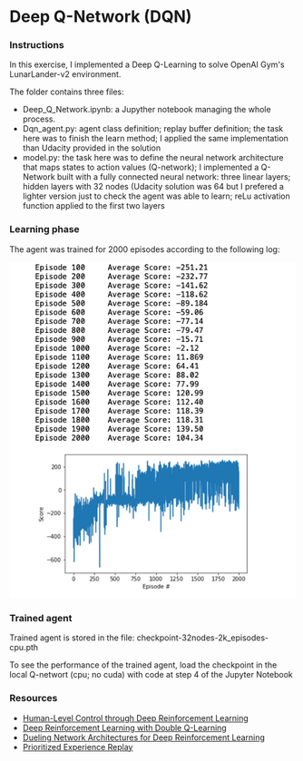 [//]: # (Image References)

[image1]: Agent-DQN-32nodes-2k_episodes.png "training log"

# Deep Q-Network (DQN)

### Instructions

In this exercise, I implemented a Deep Q-Learning to solve OpenAI Gym's LunarLander-v2 environment.

The folder contains three files:
+	Deep_Q_Network.ipynb: a Jupyther notebook managing the whole process.
+	Dqn_agent.py: agent class definition; replay buffer definition; the task here was to finish the learn method; I applied the same implementation than Udacity provided in the solution
+	model.py: the task here was to define the neural network architecture that maps states to action values (Q-network); I implemented a Q-Network built with a fully connected neural network: three linear layers; hidden layers with 32 nodes (Udacity solution was 64 but I prefered a lighter version just to check the agent was able to learn; reLu activation function applied to the first two layers

### Learning phase
The agent was trained for 2000 episodes according to the following log:

![Learnig log][image1]

### Trained agent
Trained agent is stored in the file: checkpoint-32nodes-2k_episodes-cpu.pth

To see the performance of the trained agent, load the checkpoint in the local Q-networt (cpu; no cuda) with code at step 4 of the Jupyter Notebook

### Resources

- [Human-Level Control through Deep Reinforcement Learning](https://storage.googleapis.com/deepmind-media/dqn/DQNNaturePaper.pdf)
- [Deep Reinforcement Learning with Double Q-Learning](https://arxiv.org/abs/1509.06461)
- [Dueling Network Architectures for Deep Reinforcement Learning](https://arxiv.org/abs/1511.06581)
- [Prioritized Experience Replay](https://arxiv.org/abs/1511.05952)
